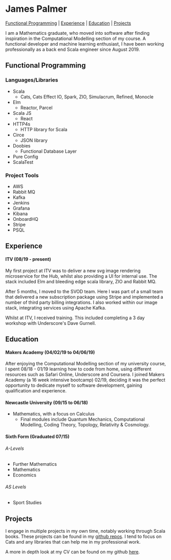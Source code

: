 # James Palmer

[Functional Programming](#functional-programming) | [Experience](#experience) | [Education](#education) | [Projects](#projects)
 
I am a Mathematics graduate, who moved into software after finding inspiration in the Computational Modelling section of my course. A functional developer and machine learning enthusiast, I have been working professionally as a back end Scala engineer since August 2019.

## Functional Programming

### Languages/Libraries

- Scala
  - Cats, Cats Effect IO, Spark, ZIO, Simulacrum, Refined, Monocle
- Elm
  - Reactor, Parcel
- Scala JS
  - React
- HTTP4s
  - HTTP library for Scala
- Circe
  - JSON library
- Doobies
  - Functional Database Layer
- Pure Config
- ScalaTest

### Project Tools

- AWS
- Rabbit MQ
- Kafka
- Jenkins
- Grafana
- Kibana
- OnboardHQ
- Stripe
- PSQL

## Experience 

#### ITV (08/19 - present)

My first project at ITV was to deliver a new svg image rendering microservice for the Hub, whilst also providing a UI for internal use. The stack included Elm and bleeding edge scala library, ZIO and Rabbit MQ.

After 5 months, I moved to the SVOD team.
Here I was part of a small team that delivered a new subscription package using Stripe and implemented a number of third party billing integrations.
I also worked within our image stack, integrating services using Apache Kafka.

Whilst at ITV, I received training. This included completing a 3 day workshop with Underscore's Dave Gurnell.

## Education

#### Makers Academy (04/02/19 to 04/06/19)

After enjoying the Computational Modelling section of my university course, I spent 08/18 - 01/19 learning how to code from home, using different resources such as Safari Online, Underscore and Coursera. I joined Makers Academy (a 16 week intensive bootcamp) 02/19, deciding it was the perfect opportunity to dedicate myself to software development, gaining qualification and experience.
 
#### Newcastle University (09/15 to 06/18)

- Mathematics, with a focus on Calculus
  - Final modules include Quantum Mechanics, Computational Modelling, Coding Theory, Topology, Relativity & Cosmology.

#### Sixth Form (Graduated 07/15)

###### A-Levels
- Further Mathematics
- Mathematics
- Economics

###### AS Levels
- Sport Studies
 
## Projects

I engage in multiple projects in my own time, notably working through Scala books. These projects can be found in my [github repos](https://github.com/jpalmerr?tab=repositories). I tend to focus on Cats and any libraries that can help me in my professional work. 

A more in depth look at my CV can be found on my github [here](https://github.com/jpalmerr/CV).
